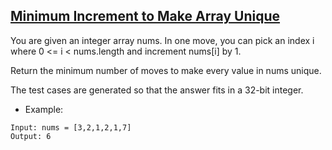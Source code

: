 ## [Minimum Increment to Make Array Unique](https://leetcode.com/problems/minimum-increment-to-make-array-unique/description/)


You are given an integer array nums. In one move, you can pick an index i where 0 <= i < nums.length and increment nums[i] by 1.

Return the minimum number of moves to make every value in nums unique.

The test cases are generated so that the answer fits in a 32-bit integer.



- Example:
```
Input: nums = [3,2,1,2,1,7]
Output: 6
```

